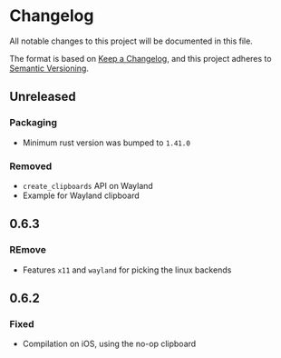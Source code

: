 # Changelog
All notable changes to this project will be documented in this file.

The format is based on [Keep a Changelog](https://keepachangelog.com/en/1.0.0/),
and this project adheres to [Semantic Versioning](https://semver.org/spec/v2.0.0.html).

## Unreleased

### Packaging

- Minimum rust version was bumped to `1.41.0`

### Removed

- `create_clipboards` API on Wayland
- Example for Wayland clipboard

## 0.6.3

### REmove

- Features `x11` and `wayland` for picking the linux backends

## 0.6.2

### Fixed

- Compilation on iOS, using the no-op clipboard
